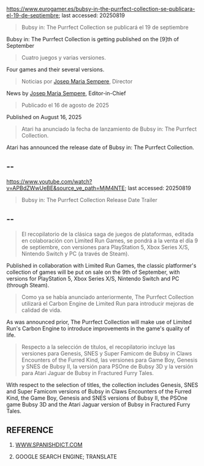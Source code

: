 https://www.eurogamer.es/bubsy-in-the-purrfect-collection-se-publicara-el-19-de-septiembre; last accessed: 20250819

> Bubsy in: The Purrfect Collection se publicará el 19 de septiembre

Bubsy in: The Purrfect Collection is getting published on the [9]th of September

> Cuatro juegos y varias versiones.

Four games and their several versions.

> Noticias por [Josep Maria Sempere](https://www.eurogamer.es/authors/josep-maria-sempere), Director

News by [Josep Maria Sempere](https://www.eurogamer.es/authors/josep-maria-sempere), Editor-in-Chief

> Publicado el 16 de agosto de 2025

Published on August 16, 2025

> Atari ha anunciado la fecha de lanzamiento de Bubsy in: The Purrfect Collection.

Atari has announced the release date of Bubsy in: The Purrfect Collection.

## --

https://www.youtube.com/watch?v=APBdZWwUeBE&source_ve_path=MjM4NTE; last accessed: 20250819

> Bubsy in: The Purrfect Collection Release Date Trailer 

## --

> El recopilatorio de la clásica saga de juegos de plataformas, editada en colaboración con Limited Run Games, se pondrá a la venta el día 9 de septiembre, con versiones para PlayStation 5, Xbox Series X/S, Nintendo Switch y PC (a través de Steam).

Published in collaboration with Limited Run Games, the classic platformer's collection of games will be put on sale on the 9th of September, with versions for PlayStation 5, Xbox Series X/S, Nintendo Switch and PC (through Steam).

> Como ya se había anunciado anteriormente, The Purrfect Collection utilizará el Carbon Engine de Limited Run para introducir mejoras de calidad de vida.

As was announced prior, The Purrfect Collection will make use of Limited Run's Carbon Engine to introduce improvements in the game's quality of life. 

> Respecto a la selección de títulos, el recopilatorio incluye las versiones para Genesis, SNES y Super Famicom de Bubsy in Claws Encounters of the Furred Kind, las versiones para Game Boy, Genesis y SNES de Bubsy II, la versión para PSOne de Bubsy 3D y la versión para Atari Jaguar de Bubsy in Fractured Furry Tales. 

With respect to the selection of titles, the collection includes Genesis, SNES and Super Famicom versions of Bubsy in Claws Encounters of the Furred Kind, the Game Boy, Genesis and SNES versions of Bubsy II, the PSOne game Bubsy 3D and the Atari Jaguar version of Bubsy in Fractured Furry Tales.

## REFERENCE

1) [WWW.SPANISHDICT.COM](https://www.spanishdict.com)

2) GOOGLE SEARCH ENGINE; TRANSLATE